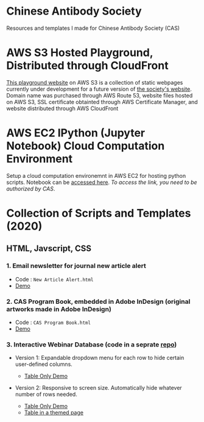 # Chinese Antibody Society
Resources and templates I made for Chinese Antibody Society (CAS)

# AWS S3 Hosted Playground, Distributed through CloudFront

[This playground website](http://chineseantibody-dev.org/) on AWS S3 is a collection of static webpages currently under development for a future version of [the society's website](https://chineseantibody.org/). Domain name was purchased through AWS Route 53, website files hosted on AWS S3, SSL certificate obtainted through AWS Certificate Manager, and website distributed through AWS CloudFront

# AWS EC2 IPython (Jupyter Notebook) Cloud Computation Environment

Setup a cloud computation environemnt in AWS EC2 for hosting python scripts. Notebook can be [accessed here](https://ec2-18-217-92-114.us-east-2.compute.amazonaws.com:8888/tree/MyNotebooks/). *To access the link, you need to be authorized by CAS*.

# Collection of Scripts and Templates (2020)

## HTML, Javscript, CSS

### 1. Email newsletter for journal new article alert

 - Code : `New Article Alert.html`
 - [Demo](https://xinyu-dev.github.io/cas/New%20Article%20Alert.html)

### 2. CAS Program Book, embedded in Adobe InDesign (original artworks made in Adobe InDesign)

 - Code : `CAS Program Book.html`
 - [Demo](https://xinyu-dev.github.io/cas//CAS%20Program%20Book.html)

### 3. Interactive Webinar Database (code in a seprate [repo](https://github.com/xinyu-dev/interactive-datatable))
 - Version 1: Expandable dropdown menu for each row to hide certain user-defined columns.
   - [Table Only Demo](https://xinyu-dev.github.io/interactive-datatable/webinar_v1.html)

 - Version 2: Responsive to screen size. Automatically hide whatever number of rows needed. 
   - [Table Only Demo](https://xinyu-dev.github.io/interactive-datatable/webinar_v2.html) 
   - [Table in a themed page](http://chineseantibody-dev.org/webinar-test.html)
         
      
